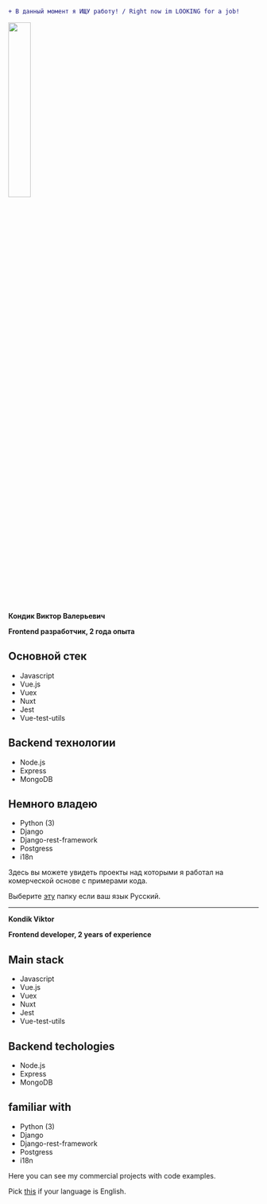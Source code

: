 ```diff
+ В данный момент я ИЩУ работу! / Right now im LOOKING for a job!
```

<img src="https://avatars1.githubusercontent.com/u/22168010?s=460&v=4" width="30%"></img>

**Кондик Виктор Валерьевич**

**Frontend разработчик, 2 года опыта**

## Основной стек
* Javascript
* Vue.js
* Vuex
* Nuxt
* Jest
* Vue-test-utils

## Backend технологии
* Node.js
* Express
* MongoDB

## Немного владею
* Python (3)
* Django
* Django-rest-framework
* Postgress
* i18n

Здесь вы можете увидеть проекты над которыми я работал на комерческой основе с примерами кода.

Выберите [эту](/russian) папку если ваш язык Русский.

---

**Kondik Viktor**

**Frontend developer, 2 years of experience**

## Main stack
* Javascript
* Vue.js
* Vuex
* Nuxt
* Jest
* Vue-test-utils

## Backend techologies
* Node.js
* Express
* MongoDB

## familiar with
* Python (3)
* Django
* Django-rest-framework
* Postgress
* i18n

Here you can see my commercial projects with code examples. 

Pick [this](/english) if your language is English. 
